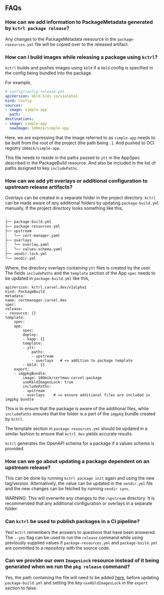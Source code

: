 ## FAQs

### How can we add information to PackageMetadata generated by `kctrl package release`?
Any changes to the PackageMetadata reesource in the `package-resources.yml` file will be copied over to the released artifact.

### How can I build images while releasing a package using `kctrl`?
`kctrl` builds and pushes images using `kbld` if a `kbld` config is specified in the config being bundled into the package.

For example,
```yaml
# config/config-release.yml
apiVersion: kbld.k14s.io/v1alpha1
kind: Config
sources:
- image: simple-app
  path: .
destinations:
- image: simple-app
  newImage: 100mik/simple-app
```
Here, we are expressing that the image referred to as `simple-app` needs to be built from the root of the project (the path being `.`).
And pushed to OCI registry `100mik/simple-app`.

This file needs to reside in the paths passed to `ytt` in the AppSpec described in the PackageBuild resource. And also be included 
in the list of paths assigned to key `includePaths`.

### How can we add ytt overlays or additional configuration to upstream release artifacts?
Overlays can be created in a separate folder in the project directory. `kctrl` can be made aware of any additional folders by updating `package-build.yml` manually,
If the project directory looks something like this,
```bash
.
├── package-build.yml
├── package-resources.yml
├── upstream
│   └── cert-manager.yaml
├── overlays
│   └── overlay.yaml
│   └── values-schema.yaml
├── vendir.lock.yml
└── vendir.yml
```
Where, the directory overlays containing `ytt` files is created by the user. The fields `includePaths` and the `template` section of the App `spec` needs to be updated in `package-build.yml` like this,
```
apiVersion: kctrl.carvel.dev/v1alpha1
kind: PackageBuild
metadata:
name: certmanager.carvel.dev
spec:
release:
- resource: {}
template:
    spec:
    app:
        spec:
        deploy:
        - kapp: {}
        template:
        - ytt:
            paths:
            - upstream
            - overlays   # <= addition to package template
        - kbld: {}
    export:
    - imgpkgBundle:
        image: 100mik/certman-carvel-package
        useKbldImagesLock: true
        includePaths:
        - upstream
        - overlays    # <= ensure additional files are included in imgpkg bundle
```
This is to ensure that the package is aware of the additional files, while `includePaths` ensures that the folder is a part of the `imgpkg` bundle created by `kctrl`.

The template section in `package-resources.yml` should be updated in a similar fashion to ensure that `kctrl dev` yields accurate results.

`kctrl` generates the OpenAPI schema for a package if a values schema is provided.

### How can we go about updating a package dependent on an upstream release?
This can be done by running `kctrl package init` again and using the new tag/version. Alternatively, the value can be updated in the `vendir.yml` file and the new changes can be fetched by running `vendir sync`.

WARNING: This will overwrite any changes to the `/upstream` directory. It is recommended that any additional configuration or overlays in a separate folder.

### Can `kctrl` be used to publish packages in a CI pipeline?
Yes! `kctrl` remembers the answers to questions that have been answered.
The `--yes` flag can be used to run the `release` command while using previously supplied
values if `package-resources.yml` and `package-build.yml` are committed to a repository with the source code.

### Can we provide our own `ImagesLock` resource instead of it being generated when we run the `pkg release` command?
Yes, the path containing the file will need to be added [here](/kapp-controller/docs/develop/kctrl-faq/#how-can-we-add-ytt-overlays-and-values-schema-for-upstream-release-artifacts), before updating `package-build.yml` and setting the key `useKbldImagesLock` in the `export` section to false.
